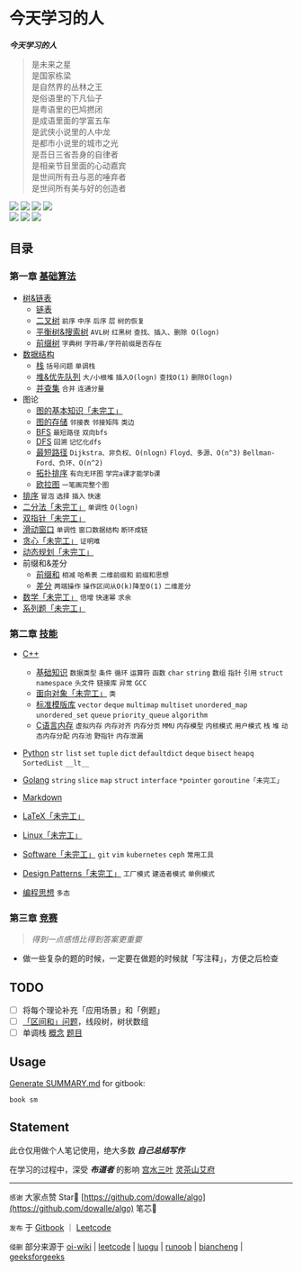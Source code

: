# 今天学习的人

***今天学习的人***  

> 是未来之星  
> 是国家栋梁  
> 是自然界的丛林之王  
> 是俗语里的下凡仙子  
> 是粤语里的巴鸠撚闭  
> 是成语里面的学富五车  
> 是武侠小说里的人中龙  
> 是都市小说里的城市之光  
> 是吾日三省吾身的自律者  
> 是相亲节目里面的心动嘉宾  
> 是世间所有丑与恶的唾弃者  
> 是世间所有美与好的创造者  

<p>
    <a>
        <img src="https://img.shields.io/badge/mardown-writing-white?logo=markdown" />
    </a>
    <a>
        <img src="https://img.shields.io/github/license/dowalle/algo?color=white" />
    </a>
    <a>
        <img src="https://img.shields.io/github/repo-size/dowalle/algo?color=white&logo=git&logoColor=white" />
    </a>
    <a>
        <img src="https://img.shields.io/github/stars/dowalle/algo?color=white&logo=github" />
    </a>
    <br>
    <a>
        <img src="https://img.shields.io/github/workflow/status/dowalle/algo/Markdown-CI?color=white&logo=github" />
    </a>
    <a>
        <img src="https://img.shields.io/github/last-commit/dowalle/algo?color=white&logo=github" />
    </a>
    <a>
        <img src="https://img.shields.io/github/commit-activity/m/dowalle/algo?color=white&logo=github" />
    </a>
</p>


## 目录

### 第一章 [基础算法](https://dowalle.gitbook.io/algo/algorithm)

- [树&链表](https://dowalle.gitbook.io/algo/algorithm/1-shu-lian-biao)
  - [链表](./Algorithm/1-树&链表/1-链表.md)
  - [二叉树](./Algorithm/1-树&链表/2-二叉树.md)  `前序`  `中序`  `后序`  `层`  `树的恢复`
  - [平衡树&搜索树](./Algorithm/1-树&链表/3-平衡树&搜索树.md)  `AVL树`  `红黑树`  `查找、插入、删除 O(logn)`
  - [前缀树](./Algorithm/1-树&链表/4-前缀树.md)  `字典树`  `字符串/字符前缀是否存在`
- [数据结构](https://dowalle.gitbook.io/algo/algorithm/2-shu-ju-jie-gou)
  - [栈](./Algorithm/2-数据结构/1-栈.md)  `括号问题`  `单调栈`
  - [堆&优先队列](./Algorithm/2-数据结构/2-堆&优先队列.md)  `大/小根堆`  `插入O(logn)`  `查找O(1)`  `删除O(logn)`
  - [并查集](./Algorithm/2-数据结构/3-并查集.md)  `合并`  `连通分量`
- 图论
  - [图的基本知识「未完工」](./Algorithm/图论/图的基本知识.md)
  - [图的存储](./Algorithm/图论/图的存储.md)  `邻接表`  `邻接矩阵`  `类边`
  - [BFS](./Algorithm/图论/BFS.md)  `最短路径`  `双向bfs`
  - [DFS](./Algorithm/图论/DFS.md)  `回溯`  `记忆化dfs`
  - [最短路径](./Algorithm/图论/最短路径.md)  `Dijkstra、非负权、O(nlogn)`  `Floyd、多源、O(n^3)`  `Bellman-Ford、负环、O(n^2)`
  - [拓扑排序](./Algorithm/图论/拓扑排序.md)  `有向无环图`  `学完a课才能学b课`
  - [欧拉图](./Algorithm/图论/欧拉图.md)  `一笔画完整个图`
- [排序](./Algorithm/排序/排序.md)  `冒泡`  `选择`  `插入`  `快速`
- [二分法「未完工」](./Algorithm/二分法/二分法.md)  `单调性`  `O(logn)`
- [双指针「未完工」](./Algorithm/双指针/双指针.md)
- [滑动窗口](./Algorithm/滑动窗口/滑动窗口.md)  `单调性`  `窗口数据结构`  `断环成链`
- [贪心「未完工」](./Algorithm/贪心/贪心.md)  `证明难`
- [动态规划「未完工」](./Algorithm/动态规划/动态规划.md)
- 前缀和&差分
  - [前缀和](./Algorithm/前缀和&差分/前缀和.md)  `相减`  `哈希表`  `二维前缀和`  `前缀和思想`
  - [差分](./Algorithm/前缀和&差分/差分.md)  `两端操作`  `操作区间从O(k)降至O(1)`  `二维差分`
- [数学「未完工」](./Algorithm/数学/数学.md)  `倍增`  `快速幂`  `求余`
- [系列题「未完工」](./Algorithm/系列题)

### 第二章 [技能](https://dowalle.gitbook.io/algo/skill)

- [C++](https://dowalle.gitbook.io/algo/skill/c++)  
  - [基础知识]()  `数据类型`  `条件`  `循环`  `运算符`  `函数`  `char`  `string`  `数组`  `指针`  `引用`  `struct`  `namespace`  `头文件`  `链接库`  `异常`  `GCC`
  - [面向对象「未完工」]()  `类`
  - [标准模版库]()  `vector`  `deque`  `multimap`  `multiset`  `unordered_map`  `unordered_set`  `queue`  `priority_queue`  `algorithm`
  - [C语言内存]()  `虚拟内存`  `内存对齐`  `内存分页`  `MMU`  `内存模型`  `内核模式`  `用户模式`  `栈`  `堆`  `动态内存分配`  `内存池`  `野指针`  `内存泄漏`

- [Python](https://dowalle.gitbook.io/algo/skill/python)  `str`  `list`  `set`  `tuple`  `dict`  `defaultdict`  `deque`  `bisect`  `heapq`  `SortedList`  `__lt__`
- [Golang](https://dowalle.gitbook.io/algo/skill/golang)  `string`  `slice`  `map`  `struct`  `interface`  `*pointer`  `goroutine「未完工」`
- [Markdown](https://github.com/guodongxiaren/README)
- [LaTeX「未完工」](https://dowalle.gitbook.io/algo/skill/latex)
- [Linux「未完工」](https://dowalle.gitbook.io/algo/skill/linux)
- [Software「未完工」](https://dowalle.gitbook.io/algo/skill/software)  `git`  `vim`  `kubernetes`  `ceph`  `常用工具`
- [Design Patterns「未完工」](https://dowalle.gitbook.io/algo/skill/design-patterns)  `工厂模式`  `建造者模式`  `单例模式`
- [编程思想](https://dowalle.gitbook.io/algo/skill/bian-cheng-si-xiang)  `多态`

### 第三章 [竞赛](https://dowalle.gitbook.io/algo/competition)

> *得到一点感悟比得到答案更重要*

- 做一些复杂的题的时候，一定要在做题的时候就「写注释」，方便之后检查

## TODO

- [ ] 将每个理论补充「应用场景」和「例题」
- [ ] [「区间和」问题](https://leetcode-cn.com/problems/range-sum-query-mutable/solution/guan-yu-ge-lei-qu-jian-he-wen-ti-ru-he-x-41hv/)，线段树，树状数组
- [ ] 单调栈 [概念](https://www.jianshu.com/p/6bbd3653a57f) [题目](https://leetcode-cn.com/problems/longest-well-performing-interval/solution/can-kao-liao-ji-ge-da-shen-de-ti-jie-zhi-hou-zong-/)

## Usage

[Generate SUMMARY.md](https://github.com/imfly/gitbook-summary) for gitbook:

```shell
book sm
```

## Statement

此仓仅用做个人笔记使用，绝大多数 ***自己总结写作***

在学习的过程中，深受 ***布道者*** 的影响 [宫水三叶](https://leetcode-cn.com/u/ac_oier/) [灵茶山艾府](https://leetcode-cn.com/u/endlesscheng/) 



---

`感谢`  大家点赞 Star🌟 [https://github.com/dowalle/algo](https://github.com/dowalle/algo) 笔芯🤞

`发布`  于 [Gitbook](https://dowalle.gitbook.io/algo/) ｜ [Leetcode](https://leetcode-cn.com/u/dodo_1202/)

`侵删`  部分来源于 [oi-wiki](https://oi-wiki.org) | [leetcode](https://leetcode-cn.com/problemset/all/) | [luogu](https://www.luogu.com.cn) | [runoob](https://www.runoob.com/) | [biancheng](http://c.biancheng.net/) | [geeksforgeeks](https://www.geeksforgeeks.org/)

